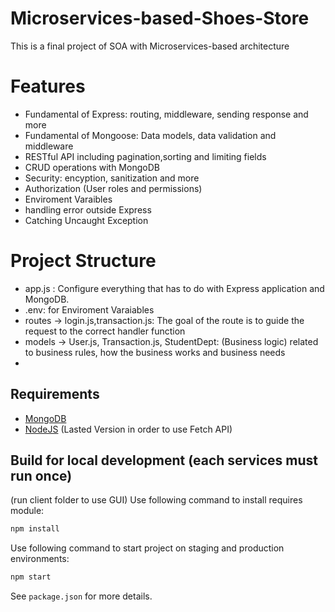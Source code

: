 # Microservices-based-Shoes-Store
This is a final project of SOA with Microservices-based architecture


# Features
- Fundamental of Express: routing, middleware, sending response and more
- Fundamental of Mongoose: Data models, data validation and middleware
- RESTful API including pagination,sorting and limiting fields
- CRUD operations with MongoDB
- Security: encyption, sanitization and more
- Authorization (User roles and permissions)
- Enviroment Varaibles
- handling error outside Express
- Catching Uncaught Exception

# Project Structure
- app.js : Configure everything that has to do with Express application and MongoDB. 
- .env: for Enviroment Varaiables
- routes -> login.js,transaction.js: The goal of the route is to guide the request to the correct handler function 
- models -> User.js, Transaction.js, StudentDept: (Business logic) related to business rules, how the business works and business needs
- 
## Requirements
* [MongoDB](https://www.mongodb.com/download-center "MongoDB")
* [NodeJS](https://nodejs.org/en/download "NodeJS") (Lasted Version in order to use Fetch API)

## Build for local development (each services must run once)
(run client folder to use GUI)
Use following command to install requires module:

```sh
npm install
```
Use following command to start project on staging and production environments:

```sh
npm start
```

See `package.json` for more details.
